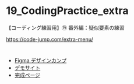 # 19_CodingPractice_extra
【コーディング練習用】⑲ 番外編：疑似要素の練習

https://code-jump.com/extra-menu/

# 
- [Figma デザインカンプ](https://www.figma.com/design/9qgfbqvw2gA2IHOneCqN3l/19_CodingPractice_extra?m=auto&t=9WdOTbM8UWEFAUIi-1)
- [デモサイト](https://code-jump.com/demo/html/extra/)
- [完成ページ](https://makowithyou.github.io/CodingPractice_extra/)
